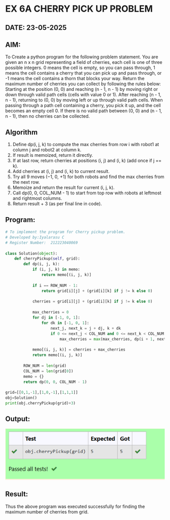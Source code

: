 # EX 6A CHERRY PICK UP PROBLEM

## DATE: 23-05-2025

## AIM:

To Create a python program for the following problem statement.
You are given an n x n grid representing a field of cherries, each cell is one of three possible integers.
0 means the cell is empty, so you can pass through,
1 means the cell contains a cherry that you can pick up and pass through, or
-1 means the cell contains a thorn that blocks your way.
Return the maximum number of cherries you can collect by following the rules below:
Starting at the position (0, 0) and reaching (n - 1, n - 1) by moving right or down through valid path cells (cells with value 0 or 1).
After reaching (n - 1, n - 1), returning to (0, 0) by moving left or up through valid path cells.
When passing through a path cell containing a cherry, you pick it up, and the cell becomes an empty cell 0. If there is no valid path between (0, 0) and (n - 1, n - 1), then no cherries can be collected.

## Algorithm

1. Define dp(i, j, k) to compute the max cherries from row i with robot1 at column j and robot2 at column k.
2. If result is memoized, return it directly.
3. If at last row, return cherries at positions (i, j) and (i, k) (add once if j == k).
4. Add cherries at (i, j) and (i, k) to current result.
5. Try all 9 moves (−1, 0, +1) for both robots and find the max cherries from the next row.
6. Memoize and return the result for current (i, j, k).
7. Call dp(0, 0, COL_NUM - 1) to start from top row with robots at leftmost and rightmost columns.
8. Return result + 3 (as per final line in code).

## Program:

```python
# To implement the program for Cherry pickup problem.
# Developed by:Iyalarasu C
# Register Number:  212223040069

class Solution(object):
    def cherryPickup(self, grid):
        def dp(i, j, k):
            if (i, j, k) in memo:
                return memo[(i, j, k)]

            if i == ROW_NUM - 1:
                return grid[i][j] + (grid[i][k] if j != k else 0)

            cherries = grid[i][j] + (grid[i][k] if j != k else 0)

            max_cherries = 0
            for dj in [-1, 0, 1]:
                for dk in [-1, 0, 1]:
                    next_j, next_k = j + dj, k + dk
                    if 0 <= next_j < COL_NUM and 0 <= next_k < COL_NUM:
                        max_cherries = max(max_cherries, dp(i + 1, next_j, next_k))

            memo[(i, j, k)] = cherries + max_cherries
            return memo[(i, j, k)]

        ROW_NUM = len(grid)
        COL_NUM = len(grid[0])
        memo = {}
        return dp(0, 0, COL_NUM - 1)

grid=[[0,1,-1],[1,0,-1],[1,1,1]]
obj=Solution()
print(obj.cherryPickup(grid)+3)
```

## Output:

![alt text](image-1.png)

## Result:

Thus the above program was executed successfully for finding the maximum number of cherries from grid.
